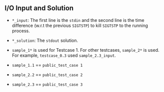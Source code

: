 ## I/O Input and Solution

- `*_input`: The first line is the `stdin` and the second line is the time difference (w.r.t the previous `SIGTSTP`)
    to kill `SIGTSTP` to the running process.

- `*_solution`: The `stdout` solution.

- `sample_1*` is used for Testcase 1. For other testcases,  `sample_2*` is used. For example, `testcase_0.3` used
    `sample_2.3_input`.

- `sample_1.1` == `public_test_case 1`
- `sample_2.2` == `public_test_case 2`
- `sample_2.3` == `public_test_case 3`

